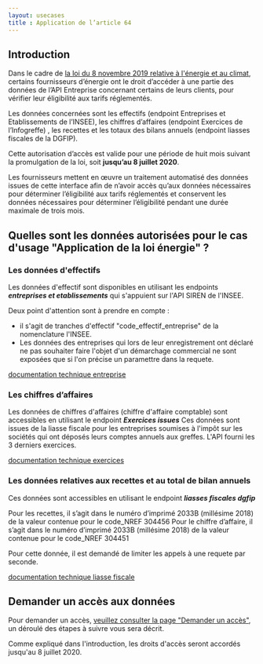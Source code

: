 ```yaml
---
layout: usecases
title : Application de l’article 64
---
```

## Introduction

Dans le cadre de [la loi du 8 novembre 2019 relative à l'énergie et au climat](https://www.legifrance.gouv.fr/affichTexteArticle.do;jsessionid=A814DF82C4C2339D1BA972DAF0487BD9.tplgfr44s_2?idArticle=JORFARTI000039356027&cidTexte=JORFTEXT000039355955&dateTexte=29990101&categorieLien=id), certains fournisseurs d’énergie ont le droit d’accéder à une partie des données de l’API Entreprise concernant certains de leurs clients, pour vérifier leur éligibilité aux tarifs réglementés.

Les données concernées sont les effectifs (endpoint Entreprises et Etablissements de l’INSEE), les chiffres d’affaires (endpoint Exercices de l’Infogreffe) , les recettes et les totaux des bilans annuels (endpoint liasses fiscales de la DGFIP).

Cette autorisation d’accès est valide pour une période de huit mois suivant la promulgation de la loi, soit **jusqu’au 8 juillet 2020**.

Les fournisseurs mettent en œuvre un traitement automatisé des données issues de cette interface afin de n’avoir accès qu’aux données nécessaires pour déterminer l’éligibilité aux tarifs réglementés et conservent les données nécessaires pour déterminer l’éligibilité pendant une durée maximale de trois mois.

## Quelles sont les données autorisées pour le cas d'usage "Application de la loi énergie" ?

### Les données d'effectifs

Les données d'effectif sont disponibles en utilisant les endpoints ***entreprises et etablissements*** qui s'appuient sur l'API SIREN de l'INSEE.

Deux point d'attention sont à prendre en compte :
- il s'agit de tranches d'effectif "code_effectif_entreprise"  de la nomenclature  l'INSEE.
- Les données des entreprises qui lors de leur enregistrement ont déclaré ne pas souhaiter faire l'objet d'un démarchage commercial ne sont exposées que si l'on précise un paramettre dans la requete.

[documentation technique entreprise](https://doc.entreprise.api.gouv.fr/#entreprises)

### Les chiffres d’affaires

Les données de chiffres d'affaires (chiffre d'affaire comptable) sont accessibles en utilisant le endpoint ***Exercices issues*** 
Ces données sont issues de la liasse fiscale pour les entreprises soumises à l'impôt sur les sociétés qui ont déposés leurs comptes annuels aux greffes. 
L'API fourni les 3 derniers exercices.

[documentation technique exercices](https://doc.entreprise.api.gouv.fr/#exercices)

### Les données relatives aux recettes et au total de bilan annuels
Ces données sont accessibles en utilisant le endpoint ***liasses fiscales dgfip***

Pour les recettes, il s’agit dans le numéro d’imprimé 2033B (millésime 2018) de la valeur contenue pour le code_NREF 304456
Pour le chiffre d’affaire, il s’agit dans le numéro d’imprimé 2033B (millésime 2018) de la valeur contenue pour le code_NREF 304451

Pour cette donnée, il est demandé de limiter les appels à une requete par seconde.

[documentation technique liasse fiscale](https://doc.entreprise.api.gouv.fr/#liasses-fiscales-dgfip)

## Demander un accès aux données

Pour demander un accès, [veuillez consulter la page "Demander un accès"](https://entreprise.api.gouv.fr/demander_un_acces/), un déroulé des étapes à suivre vous sera décrit.

Comme expliqué dans l'introduction, les droits d'accès seront accordés jusqu'au 8 juillet 2020.  


